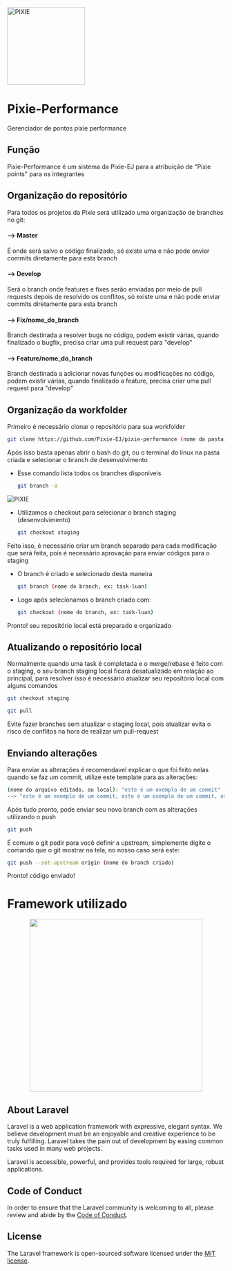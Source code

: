 <img src="https://i.imgur.com/bjCwde7.png" width="180px" height="180px" alt="PIXIE">

# Pixie-Performance
Gerenciador de pontos pixie performance

## Função
Pixie-Performance é um sistema da Pixie-EJ para a atribuição de "Pixie points" para os integrantes

## Organização do repositório
Para todos os projetos da Pixie será utilizado uma organização de branches no git:

#### --> Master
   É onde será salvo o código finalizado, só existe uma e não pode enviar commits diretamente para esta branch

#### --> Develop
   Será o branch onde features e fixes serão enviadas por meio de pull requests depois de resolvido os conflitos, só existe uma e não pode enviar commits diretamente para esta branch

#### --> Fix/nome_do_branch
   Branch destinada a resolver bugs no código, podem existir várias, quando finalizado o bugfix, precisa criar uma pull request para "develop"

#### --> Feature/nome_do_branch
   Branch destinada a adicionar novas funções ou modificações no código, podem existir várias, quando finalizado a feature, precisa criar uma pull request para "develop"

## Organização da workfolder

Primeiro é necessário clonar o repositório para sua workfolder

   ```sh
   git clone https://github.com/Pixie-EJ/pixie-performance (nome da pasta)
   ```

Após isso basta apenas abrir o bash do git, ou o terminal do linux na pasta criada e selecionar o branch de desenvolvimento

   * Esse comando lista todos os branches disponíveis

      ```sh
      git branch -a
      ```
   
   <img src="https://i.imgur.com/1M2DyjR.png" width="" height="" alt="PIXIE">
   
   * Utilizamos o checkout para selecionar o branch staging (desenvolvimento)

      ```sh
      git checkout staging
      ```
   
Feito isso, é necessário criar um branch separado para cada modificação que será feita, pois é necessário aprovação para enviar códigos para o staging

   * O branch é criado e selecionado desta maneira

       ```sh
       git branch (nome do branch, ex: task-luan)
       ```
      
   * Logo após selecionamos o branch criado com:
   
       ```sh
       git checkout (nome do branch, ex: task-luan)
       ```
 
 Pronto! seu repositório local está preparado e organizado
 
 ## Atualizando o repositório local
 
 Normalmente quando uma task é completada e o merge/rebase é feito com o staging, o seu branch staging local ficará desatualizado em relação ao principal, para resolver isso é necessário atualizar seu repositório local com alguns comandos
 
   ```sh
   git checkout staging
   ```
   
   ```sh
   git pull
   ```
   
Evite fazer branches sem atualizar o staging local, pois atualizar evita o risco de conflitos na hora de realizar um pull-request

## Enviando alterações

Para enviar as alterações é recomendavel explicar o que foi feito nelas quando se faz um commit, utilize este template para as alterações:

   ```sh
   (nome do arquivo editado, ou local): "este é um exemplo de um commit"
   --> "este é um exemplo de um commit, este é um exemplo de um commit, este é um exemplo de um commit, este é um exemplo de um commit"
   ```

Após tudo pronto, pode enviar seu novo branch com as alterações utilizando o push

   ```sh
   git push
   ```
   
É comum o git pedir para você definir a upstream, simplemente digite o comando que o git mostrar na tela, no nosso caso será este:

   ```sh
   git push --set-upstream origin (nome do branch criado)
   ```
   
Pronto! código enviado!

# Framework utilizado

<p align="center"><a href="https://laravel.com" target="_blank"><img src="https://raw.githubusercontent.com/laravel/art/master/logo-lockup/5%20SVG/2%20CMYK/1%20Full%20Color/laravel-logolockup-cmyk-red.svg" width="400"></a></p>

## About Laravel

Laravel is a web application framework with expressive, elegant syntax. We believe development must be an enjoyable and creative experience to be truly fulfilling. Laravel takes the pain out of development by easing common tasks used in many web projects.

Laravel is accessible, powerful, and provides tools required for large, robust applications.

## Code of Conduct

In order to ensure that the Laravel community is welcoming to all, please review and abide by the [Code of Conduct](https://laravel.com/docs/contributions#code-of-conduct).

## License

The Laravel framework is open-sourced software licensed under the [MIT license](https://opensource.org/licenses/MIT).
